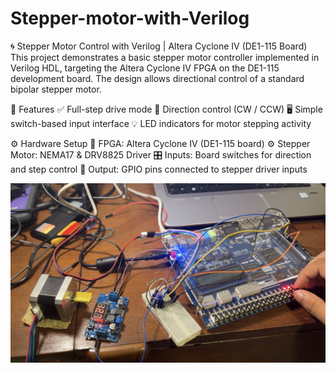 # Stepper-motor-with-Verilog
🌀 Stepper Motor Control with Verilog | Altera Cyclone IV (DE1-115 Board)
This project demonstrates a basic stepper motor controller implemented in Verilog HDL, targeting the Altera Cyclone IV FPGA on the DE1-115 development board. The design allows directional control of a standard bipolar stepper motor.

🔧 Features
✅ Full-step drive mode
🔄 Direction control (CW / CCW)
🖥️ Simple switch-based input interface
💡 LED indicators for motor stepping activity

⚙️ Hardware Setup
🧩 FPGA: Altera Cyclone IV (DE1-115 board)
⚙️ Stepper Motor: NEMA17 & DRV8825 Driver
🎛️ Inputs: Board switches for direction and step control
🔌 Output: GPIO pins connected to stepper driver inputs

![Stepper Motor Demo](https://github.com/BinethGeesara/Stepper-motor-with-Verilog/blob/e2a7830280b4c2b5e3af53ac357ba770f4d5bbe6/IMG_4227.jpg)


